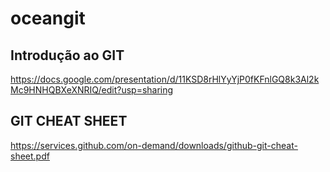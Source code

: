 # oceangit

## Introdução ao GIT

https://docs.google.com/presentation/d/11KSD8rHlYyYjP0fKFnlGQ8k3Al2kMc9HNHQBXeXNRIQ/edit?usp=sharing

## GIT CHEAT SHEET

https://services.github.com/on-demand/downloads/github-git-cheat-sheet.pdf
